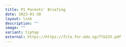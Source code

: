 ```yaml
---
title: P1 Parents' Briefing
date: 2023-01-30
layout: link
description: ""
image: ""
variant: tiptap
external: https://https://file.for.edu.sg/flb225.pdf
---
```

